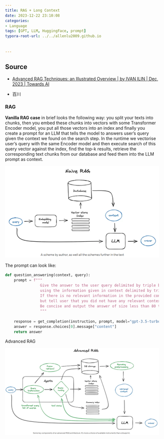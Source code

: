 ```yaml
---
title: RAG + Long Context
date: 2023-12-22 23:10:08
categories:
- Language
tags: [GPT, LLM, HuggingFace, prompt]
typora-root-url: ../../allenlu2009.github.io


---
```






## Source

* [Advanced RAG Techniques: an Illustrated Overview | by IVAN ILIN | Dec, 2023 | Towards AI](https://pub.towardsai.net/advanced-rag-techniques-an-illustrated-overview-04d193d8fec6)

* 百川

  

### RAG

**Vanilla RAG case** in brief looks the following way: you split your texts into chunks, then you embed these chunks into vectors with some Transformer Encoder model, you put all those vectors into an index and finally you create a prompt for an LLM that tells the model to answers user’s query given the context we found on the search step.
In the runtime we vectorise user’s query with the same Encoder model and then execute search of this query vector against the index, find the top-k results, retrieve the corresponding text chunks from our database and feed them into the LLM prompt as context.



<img src="/media/image-20231222085752666.png" alt="image-20231222085752666" style="zoom:67%;" />

The prompt can look like:

```python
def question_answering(context, query):
    prompt = f"""
                Give the answer to the user query delimited by triple backticks ```{query}```\
                using the information given in context delimited by triple backticks ```{context}```.\
                If there is no relevant information in the provided context, try to answer yourself, 
                but tell user that you did not have any relevant context to base your answer on.
                Be concise and output the answer of size less than 80 tokens.
                """

    response = get_completion(instruction, prompt, model="gpt-3.5-turbo")
    answer = response.choices[0].message["content"]
    return answer
```



Advanced RAG

<img src="/media/image-20231222092039359.png" alt="image-20231222092039359" style="zoom:67%;" />





